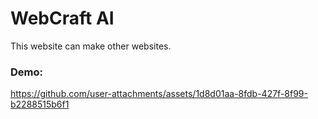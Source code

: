 # WebCraft AI

This website can make other websites.

### Demo:

https://github.com/user-attachments/assets/1d8d01aa-8fdb-427f-8f99-b2288515b6f1

